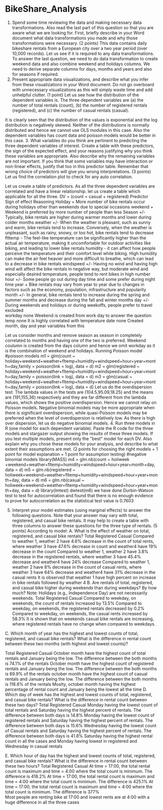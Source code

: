 # BikeShare_Analysis
1.	Spend some time reviewing the data and making necessary data transformations. Also read the last part of this question so that you are aware what we are looking for. First, briefly describe in your Word document what data transformations you made and why those transformations were necessary. (2 points)
This data contains daily bikeshare rentals from a European city over a two year period (over 10,000 records). Let us see if it is required to any data transformations. 
To answer the last question, we need to do data transformation to create weekend data and also combine weekend and holidays columns. We need to derive separate columns for days, months and years and also for seasons if required.
2.	Present appropriate data visualizations, and describe what you infer from these visualizations in your Word document. Do not go overboard with unnecessary visualizations as this will simply waste time and add unhelpful clutter. (1 point)
Let us see how the distribution of the dependent variables is. The three dependent variables are  (a) the number of total rentals (count), (b) the number of registered rentals (registered), and (c) the number of casual rentals (casual).
    
  

It is clearly seen that the distribution of the values is exponential and the log distribution is negatively skewed. Neither of the distributions is normally distributed and hence we cannot use OLS modules in this case. Also the dependent variables has count data and poisson models would be better in this case.
3.	What variables do you think are pertinent to predicting the three dependent variables of interest. Create a table with these predictors, the sign of the expected effect, and your reasons justifying why you think these variables are appropriate. Also describe why the remaining variables are not important. If you think that some variables may have interaction or non-linear effects, justify that too in this predictor table. Remember that wrong choice of predictors will give you wrong interpretations. (3 points)
Let us find the correlation plot to check for any auto correlation.
 
Let us create a table of predictors. As all the three dependent variables are correlated and have a linear relationship. let us create a table which applicable for all the three.
DV = (count = casual + registered)
Predictor	Sign of effect	Reasoning
Holiday	+	More number of bike rentals occur during holidays other than weekends due to special occasions
weekend	+	Weekend is preferred by more number of people than less 
Season	+/-	Typically, bike rentals are higher during warmer months and lower during colder months
weather	+/-	When the weather is pleasant, such as sunny and warm, bike rentals tend to increase. Conversely, when the weather is unpleasant, such as rainy, snowy, or too hot, bike rentals tend to decrease
flttemp	-	The feel-like temperature can be significantly higher than the actual air temperature, making it uncomfortable for outdoor activities like biking, and leading to lower bike rentals
humidity	-	it can affect how people perceive the temperature and their comfort level while biking. High humidity can make the air feel heavier and more difficult to breathe, which can lead to a decrease in bike rentals
windspeed	+/-	Having no wind and having high wind will affect the bike rentals in negative way, but moderate wind and especially desired temperature, people tend to rent bikes in high number
hour	+/-	Some people go out during day time and some prefer during night time
year	+	Bike rentals may vary from year to year due to changes in factors such as the economy, population, infrastructure and popularity
month	+/-	In general, bike rentals tend to increase during the spring and summer months and decrease during the fall and winter months
day	+/-	During weekends and holidays or during weekoffs, people prefer to travel
excluded		
workday	none	Weekend is created from work day to answer the question
temp	none	It is highly correlated with temperature
date	none	Created month, day and year variables from this

Let us consider months and remove season as season in completely correlated to months and having one of the two is preferred. Weekend coulumn is created from the days column and hence we omit workday as it is the combination of weekend and holidays.
Running Poisson model
#poisson models
m1 = glm(count ~ holiday+weekend+weather+fltemp+humidity+windspeed+hour+year+month+day,family = poisson(link = log), data = d)
m2 = glm(registered ~ holiday+weekend+weather+fltemp+humidity+windspeed+hour+year+month+day,family = poisson(link = log), data = d)
m3 = glm(casual ~ holiday+weekend+weather+fltemp+humidity+windspeed+hour+year+month+day,family = poisson(link = log), data = d)
Let us do the overdispersion test. The lambda values in the tests are (104.5,95.09,18.25) and the means are (191,155,36) respectively and they are far different from the lambda values, which shows the positive overdispersion. Hence we cannot relay on Poisson models.
Negative binomial models may be more appropriate when there is significant overdispersion, while quasi-Poisson models may be preferred when the level of overdispersion is relatively low. As there is high over dispersion, let us do negative binomial models.
4.	Run three models in R (one model for each dependent variable). Paste the R code for the three models and stargazer output showing the results of these three models. If you test multiple models, present only the "best" model for each DV. Also explain why you chose these models for your analysis, and describe to what extent their assumptions are met. (2 points for choosing the right models + 1 point for model explanation + 1 point for assumption testing)
#negative binomial models
library(MASS)
m4 = glm.nb(count ~ holiweek +weekend+weather+fltemp+humidity+windspeed+hour+year+month+day, data = d)
m5 = glm.nb(registered ~ holiweek+weekend+weather+fltemp+humidity+windspeed+hour+year+month+day, data = d)
m6 = glm.nb(casual ~ holiweek+weekend+weather+fltemp+humidity+windspeed+hour+year+month+day, data = d)
library(lmtest)
dwtest(m6)
we have done Durbin-Watson test to test for autocorrelation and found that there is no enough evidence to prove for autocorrelation as the statistical test value is 0.7603
 
   


5.	Interpret your model estimates (using marginal effects) to answer the following questions. Note that your answer may vary with total, registered, and casual bike rentals. It may help to create a table with three columns to answer these questions for the three type of rentals. (5 points)
According to model:
A.	What is the effect of weather on total, registered, and casual bike rentals?
Total	Registered	Casual
Compared to weather 1, weather 2 have 4.6% decrease in the count of total rents, where weather 3 have 47.6% decrease in count and weather4 have 19% decrease in the count	Compared to weather 1, weather 2 have 3.8% decrease in the registered rentals, where weather 3 have 45.4% decrease  and weather4 have 24% decrease 	Compared to weather 1, weather 2 have 8% decrease in the count of casual rents, where weather 3 have 64% decrease and weather4 have 31% decrease in the casual rents
It is observed that weather 1 have high percent on increase in bike rentals followed by weather 4 
B.	Are rentals of total, registered, and casual bike higher during weekends than during weekdays? By how much? Note: Holidays (e.g., Independence Day) are not necessarily weekends.
Total	Registered	Casual
Compared to weekday, on weekends, the count of rentals increased by 13.5%	Compared to weekday, on weekends, the registered rentals decreased by 0.2%	Compared to weekday, on weekends, the casual rents increased by 58.3%
It is shown that on weekends casual bike rentals are increasing, where registered rentals have no change when compared to weekdays. 

C.	Which month of year has the highest and lowest counts of total, registered, and casual bike rentals? What is the difference in rental count between these two months (with highest and lowest counts)?
 
Total	Registered	Casual
October month have the highest count of total rentals and January being the low. The difference between the both months is 74.1% of the rentals	October month have the highest count of registered rentals and January being the low. The difference between the both months is 69.9% of the rentals	october month have the highest count of casual rentals and January being the low. The difference between the both months is 118.8% of the rentals
Moslty, october month having the highest percentage of rental count and January being the lowest all the time
D.	Which day of week has the highest and lowest counts of total, registered, and casual bike rentals? What is the difference in rental count between these two days?
Total	Registered	Casual
Monday having the lowest count of total rentals and Saturday having the highest percent of rentals. The difference between both days is 14.8% 	Monday having the lowest count of registered rentals and Saturday having the highest percent of rentals. The difference between both days is 15.6% 	Wednesday having the lowest count of Casual rentals and Saturday having the highest percent of rentals. The difference between both days is 41.8% 
Saturday having the highest rental count in all the cases and Monday having lowest in registered and Wednesday in casual rentals



E.	Which hour of day has the highest and lowest counts of total, registered, and casual bike rentals? What is the difference in rental count between these two hours?
Total	Registered	Casual
At time = 17:00, the total rental count is maximum and time = 4:00 where the total count is minimum. The difference is 418.2%  	At time = 17:00, the total rental count is maximum and time = 4:00 where the total count is minimum. The difference is 425.1%  	At time = 17:00, the total rental count is maximum and time = 4:00 where the total count is minimum. The difference is 377%  
Most people are renting bike at 17:00 and lowest rents are at 4:00 with a huge difference in all the three cases
